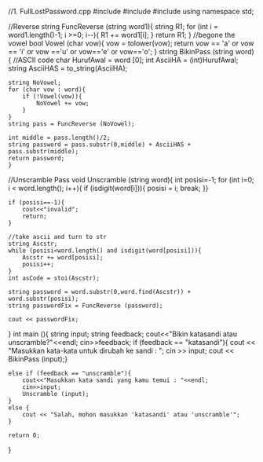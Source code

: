 //1. FullLostPassword.cpp
#include <iostream>
#include <string>
#include <cctype>
using namespace std;

//Reverse
string FuncReverse (string word1){
    string R1;
    for (int i = word1.length()-1; i >=0; i--){
        R1 += word1[i];
    } return R1;
} 
//begone the vowel
bool Vowel (char vow){
    vow = tolower(vow);
    return vow == 'a' or vow == 'i' or vow =='u' or vow=='e' or vow=='o';
}
string BikinPass (string word){
    //ASCII code
    char HurufAwal = word [0];
    int AsciiHA = (int)HurufAwal;
    string AsciiHAS = to_string(AsciiHA);

    string NoVowel;
    for (char vow : word){
        if (!Vowel(vow)){
            NoVowel += vow;
        }
    }
    string pass = FuncReverse (NoVowel);

    int middle = pass.length()/2;
    string password = pass.substr(0,middle) + AsciiHAS + pass.substr(middle);
    return password;
    }

//Unscramble Pass
void Unscramble (string word){
    int posisi=-1;
    for (int i=0; i < word.length(); i++){
        if (isdigit(word[i])){
            posisi = i;
            break;
    }}

    if (posisi==-1){
        cout<<"invalid";
        return;
    }

    //take ascii and turn to str
    string Ascstr;
    while (posisi<word.length() and isdigit(word[posisi])){
        Ascstr += word[posisi];
        posisi++;
    }
    int asCode = stoi(Ascstr);

    string password = word.substr(0,word.find(Ascstr)) + word.substr(posisi);
    string passwordFix = FuncReverse (password);

    cout << passwordFix;
}
int main (){
    string input;
    string feedback;
    cout<<"Bikin katasandi atau unscramble?"<<endl;
    cin>>feedback;
    if (feedback == "katasandi"){
        cout << "Masukkan kata-kata untuk dirubah ke sandi : ";
        cin >> input;
        cout << BikinPass (input);}

    else if (feedback == "unscramble"){
        cout<<"Masukkan kata sandi yang kamu temui : "<<endl;
        cin>>input;
        Unscramble (input);
    }
    else {
        cout << "Salah, mohon masukkan 'katasandi' atau 'unscramble'";
    }

    return 0;
}
